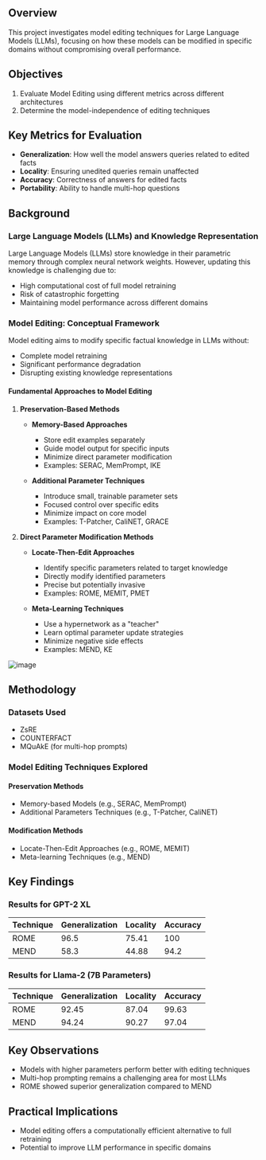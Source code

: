 ## Overview

This project investigates model editing techniques for Large Language Models (LLMs), focusing on how these models can be modified in specific domains without compromising overall performance.

## Objectives

1. Evaluate Model Editing using different metrics across different architectures
2. Determine the model-independence of editing techniques

## Key Metrics for Evaluation

- **Generalization**: How well the model answers queries related to edited facts
- **Locality**: Ensuring unedited queries remain unaffected
- **Accuracy**: Correctness of answers for edited facts
- **Portability**: Ability to handle multi-hop questions

## Background

### Large Language Models (LLMs) and Knowledge Representation

Large Language Models (LLMs) store knowledge in their parametric memory through complex neural network weights. However, updating this knowledge is challenging due to:
- High computational cost of full model retraining
- Risk of catastrophic forgetting
- Maintaining model performance across different domains

### Model Editing: Conceptual Framework

Model editing aims to modify specific factual knowledge in LLMs without:
- Complete model retraining
- Significant performance degradation
- Disrupting existing knowledge representations

#### Fundamental Approaches to Model Editing

1. **Preservation-Based Methods**
   - **Memory-Based Approaches**
     - Store edit examples separately
     - Guide model output for specific inputs
     - Minimize direct parameter modification
     - Examples: SERAC, MemPrompt, IKE

   - **Additional Parameter Techniques**
     - Introduce small, trainable parameter sets
     - Focused control over specific edits
     - Minimize impact on core model
     - Examples: T-Patcher, CaliNET, GRACE

2. **Direct Parameter Modification Methods**

   - **Locate-Then-Edit Approaches**
     - Identify specific parameters related to target knowledge
     - Directly modify identified parameters
     - Precise but potentially invasive
     - Examples: ROME, MEMIT, PMET

   - **Meta-Learning Techniques**
     - Use a hypernetwork as a "teacher"
     - Learn optimal parameter update strategies
     - Minimize negative side effects
     - Examples: MEND, KE

![image](https://github.com/user-attachments/assets/2658c40e-a395-40fc-9ff9-409ff663021b)


## Methodology

### Datasets Used
- ZsRE
- COUNTERFACT
- MQuAkE (for multi-hop prompts)

### Model Editing Techniques Explored

#### Preservation Methods
- Memory-based Models (e.g., SERAC, MemPrompt)
- Additional Parameters Techniques (e.g., T-Patcher, CaliNET)

#### Modification Methods
- Locate-Then-Edit Approaches (e.g., ROME, MEMIT)
- Meta-learning Techniques (e.g., MEND)

## Key Findings

### Results for GPT-2 XL
| Technique | Generalization | Locality | Accuracy |
|-----------|----------------|----------|----------|
| ROME | 96.5 | 75.41 | 100 |
| MEND | 58.3 | 44.88 | 94.2 |

### Results for Llama-2 (7B Parameters)
| Technique | Generalization | Locality | Accuracy |
|-----------|----------------|----------|----------|
| ROME | 92.45 | 87.04 | 99.63 |
| MEND | 94.24 | 90.27 | 97.04 |

## Key Observations

- Models with higher parameters perform better with editing techniques
- Multi-hop prompting remains a challenging area for most LLMs
- ROME showed superior generalization compared to MEND

## Practical Implications

- Model editing offers a computationally efficient alternative to full retraining
- Potential to improve LLM performance in specific domains
